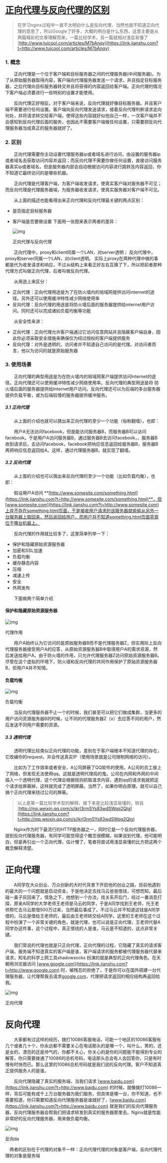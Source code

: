 # [正向代理与反向代理的区别](https://www.jianshu.com/p/208c02c9dd1d)

> 在学习nginx过程中一直不太明白什么是反向代理，当然也就不知道正向代理的意思了，所以Google了好多，大概的明白是什么东西，这里主要是从两篇精彩的文章理解而来，一篇比较学术，另一篇就相对浅显易懂了
> [http://www.tuicool.com/articles/M7bAnqy](https://link.jianshu.com?t=http://www.tuicool.com/articles/M7bAnqy)

### 1. 概念

  正向代理是一个位于客户端和目标服务器之间的代理服务器(中间服务器)。为了从原始服务器取得内容，客户端向代理服务器发送一个请求，并且指定目标服务器，之后代理向目标服务器转交并且将获得的内容返回给客户端。正向代理的情况下客户端必须要进行一些特别的设置才能使用。

  反向代理正好相反。对于客户端来说，反向代理就好像目标服务器。并且客户端不需要进行任何设置。客户端向反向代理发送请求，接着反向代理判断请求走向何处，并将请求转交给客户端，使得这些内容就好似他自己一样，一次客户端并不会感知到反向代理后面的服务，也因此不需要客户端做任何设置，只需要把反向代理服务器当成真正的服务器就好了。

### 2. 区别

  正向代理需要你主动设置代理服务器ip或者域名进行访问，由设置的服务器ip或者域名去获取访问内容并返回；而反向代理不需要你做任何设置，直接访问服务器真实ip或者域名，但是服务器内部会自动根据访问内容进行跳转及内容返回，你不知道它最终访问的是哪些机器。

  正向代理是代理客户端，为客户端收发请求，使真实客户端对服务器不可见；而反向代理是代理服务器端，为服务器收发请求，使真实服务器对客户端不可见。

  从上面的描述也能看得出来正向代理和反向代理最关键的两点区别：

- 是否指定目标服务器

- 客户端是否要做设置
  下面用一张图来表示两者的差异：

  ![img](../../_ImageAssets/3257886-8ab4925e268f5780.webp)

  正向代理与反向代理

  正向代理中，proxy和client同属一个LAN，对server透明； 反向代理中，proxy和server同属一个LAN，对client透明。 实际上proxy在两种代理中做的事都是代为收发请求和响应，不过从结构上来看正好左右互换了下，所以把前者那种代理方式叫做正向代理，后者叫做反向代理。

  从用途上来区分：

- 正向代理：正向代理用途是为了在防火墙内的局域网提供访问internet的途径。另外还可以使用缓冲特性减少网络使用率
- 反向代理：反向代理的用途是将防火墙后面的服务器提供给internet用户访问。同时还可以完成诸如负载均衡等功能

  从安全性来讲：

- 正向代理：正向代理允许客户端通过它访问任意网站并且隐蔽客户端自身，因此你必须采取安全措施来确保仅为经过授权的客户端提供服务
- 反向代理：对外是透明的，访问者并不知道自己访问的是代理。对访问者而言，他以为访问的就是原始服务器

### 3. 使用场景

  正向代理的典型用途是为在防火墙内的局域网客户端提供访问Internet的途径。正向代理还可以使用缓冲特性减少网络使用率。反向代理的典型用途是将 防火墙后面的服务器提供给Internet用户访问。反向代理还可以为后端的多台服务器提供负载平衡，或为后端较慢的服务器提供缓冲服务。

##### 3.1 正向代理

  从上面的介绍也就可以猜出来正向代理的至少一个功能（俗称翻墙），也即：

  用户A无法访问facebook，但是能访问服务器B，而服务器B可以访问facebook。于是用户A访问服务器B，通过服务器B去访问facebook，，服务器B收到请求后，去访问facebook，facebook把响应信息返回给服务器B，服务器B再把响应信息返回给A。这样，通过代理服务器B，就实现了翻墙。

##### 3.2 反向代理

  从上面的介绍也可以猜出来反向代理的至少一个功能（比如负载均衡），也即：

  假设用户A访问 **[http://www.somesite.com/something.html](https://link.jianshu.com?t=http://www.somesite.com/something.html)**，但[www.somesite.com](https://link.jianshu.com?t=http://www.somesite.com)上并不存在something.html页面，于是接收用户请求的该服务器就偷偷从另外一台服务器上取回来，然后返回给用户，而用户并不知道something.html页面究竟位于哪台机器上。

  反向代理的作用就比较多了，这里简单列举一下：

- 保护和隐藏原始资源服务器
- 加密和SSL加速
- 负载均衡
- 缓存静态内容
- 压缩
- 减速上传
- 安全
- 外网发布

  下面做两个简单介绍

#### 保护和隐藏原始资源服务器

![img](../../_ImageAssets/3257886-84e5e44c58f16020.webp)

代理作用



  用户A始终认为它访问的是原始服务器B而不是代理服务器Z，但实用际上反向代理服务器接受用户A的应答，从原始资源服务器B中取得用户A的需求资源，然后发送给用户A。由于防火墙的作用，只允许代理服务器Z访问原始资源服务器B。尽管在这个虚拟的环境下，防火墙和反向代理的共同作用保护了原始资源服务器B，但用户A并不知情。

#### 负载均衡

![img](../../_ImageAssets/3257886-49a0eb24edc0355d.webp)

负载均衡



  当反向代理服务器不止一个的时候，我们甚至可以把它们做成集群，当更多的用户访问资源服务器B的时候，让不同的代理服务器Z（x）去应答不同的用户，然后发送不同用户需要的资源。

##### 3.3 透明代理

  透明代理比较类似正向代理的功能，差别在于客户端根本不知道代理的存在，它改编你的request，并会传送真实IP（使用场景就是公司限制网络的访问）。

  比如为了工作效率或者安全，A公司屏蔽了QQ软件的使用。A公司的员工接上了网络，但发现无法使用qq。这就是透明代理捣的鬼。公司在内网和外网的中间插入一个透明代理，这个代理会根据规则抓取请求内容，遇到qq的请求我就把这个请求给屏蔽掉，这样就完成了透明屏蔽。当然了，如果你明白原理，就可以自己搞个正向代理来绕过公司的屏蔽。

> 以上是第一篇比较学术型的解释，接下来是比较浅显易懂的，转自[http://mp.weixin.qq.com/s/ikrI3rmSYs83wdSWqq2QIg](https://link.jianshu.com?t=http://mp.weixin.qq.com/s/ikrI3rmSYs83wdSWqq2QIg)

  Nginx作为时下最流行的HTTP服务器之一，同时它是一个反向代理服务器，提到反向代理服务器，有同学可能觉得这个概念很模糊，如果说到代理，他可能明白，但是再引出一个正向代理，估计懵了，笔者将尝试用浅显易懂的比方把这两个概念解释清楚。

# 正向代理

  A同学在大众创业、万众创新的大时代背景下开启他的创业之路，目前他遇到的最大的一个问题就是启动资金，于是他决定去找马云爸爸借钱，可想而知，最后碰一鼻子灰回来了，情急之下，他想到一个办法，找关系开后门，经过一番消息打探，原来A同学的大学老师王老师是马云的同学，于是A同学找到王老师，托王老师帮忙去马云那借500万过来，当然最后事成了。不过马云并不知道这钱是A同学借的，马云是借给王老师的，最后由王老师转交给A同学。这里的王老师在这个过程中扮演了一个非常关键的角色，就是代理，也可以说是正向代理，王老师代替A同学办这件事，这个过程中，真正借钱的人是谁，马云是不知道的，这点非常关键。

  我们常说的代理也就是只正向代理，正向代理的过程，它隐藏了真实的请求客户端，服务端不知道真实的客户端是谁，客户端请求的服务都被代理服务器代替来请求，知名的科学上网工具shadowsocks 扮演的就是典型的正向代理角色。在天朝用浏览器访问 [www.google.com](https://link.jianshu.com?t=http://www.google.com) 时，被残忍的拒绝了，于是你可以在国外搭建一台代理服务器，让代理帮我去请求[google.com](https://link.jianshu.com?t=http://google.com)，代理把请求返回的相应结构再返回给我。

![img](../../_ImageAssets/3257886-b0ae8b42686a1424.webp)

正向代理



# 反向代理

  大家都有过这样的经历，拨打10086客服电话，可能一个地区的10086客服有几个或者几十个，你永远都不需要关心在电话那头的是哪一个，叫什么，男的，还是女的，漂亮的还是帅气的，你都不关心，你关心的是你的问题能不能得到专业的解答，你只需要拨通了10086的总机号码，电话那头总会有人会回答你，只是有时慢有时快而已。那么这里的10086总机号码就是我们说的反向代理。客户不知道真正提供服务人的是谁。

  反向代理隐藏了真实的服务端，当我们请求 [www.baidu.com](https://link.jianshu.com?t=http://www.baidu.com) 的时候，就像拨打10086一样，背后可能有成千上万台服务器为我们服务，但具体是哪一台，你不知道，也不需要知道，你只需要知道反向代理服务器是谁就好了，[www.baidu.com](https://link.jianshu.com?t=http://www.baidu.com) 就是我们的反向代理服务器，反向代理服务器会帮我们把请求转发到真实的服务器那里去。Nginx就是性能非常好的反向代理服务器，用来做负载均衡。

![img](../../_ImageAssets/3257886-9188ef03eca4816f.webp)

反向da


  两者的区别在于代理的对象不一样：正向代理代理的对象是客户端，反向代理代理的对象是服务端
